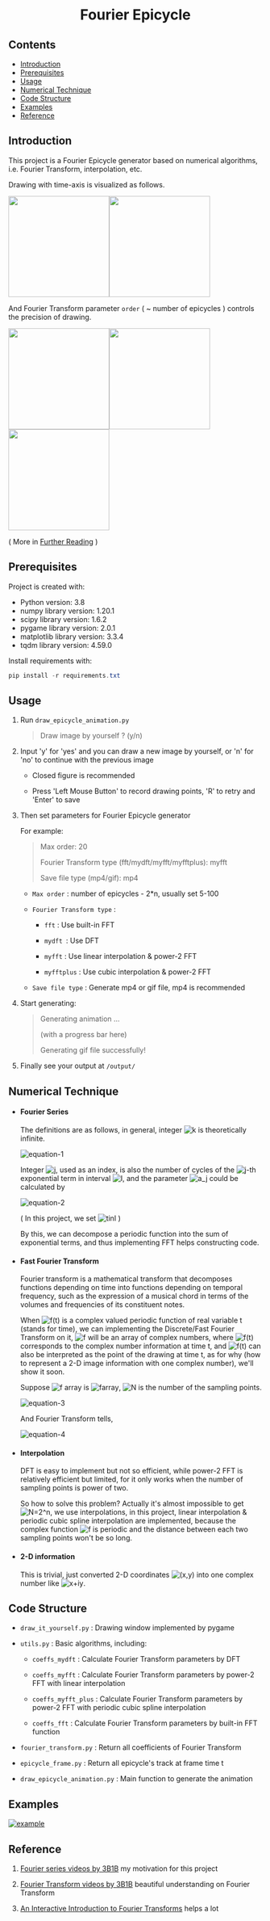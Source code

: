 <h1 align = "center">Fourier Epicycle</h1>



## Contents

* [Introduction](#introduction)
* [Prerequisites](#prerequisites)
* [Usage](#usage)
* [Numerical Technique](#numerical-technique)
* [Code Structure](#code-structure)
* [Examples](#examples)
* [Reference](#reference)



## Introduction

This project is a Fourier Epicycle generator based on numerical algorithms, i.e. Fourier Transform, interpolation, etc.

Drawing with time-axis is visualized as follows.

<img src="https://github.com/Tequila-Sunrise/Image-Hosting/blob/main/Fourier-Epicycle/intro-1.jpg" width="200"><img src="https://github.com/Tequila-Sunrise/Image-Hosting/blob/main/Fourier-Epicycle/intro-2.jpg" width="200">

And Fourier Transform parameter `order` ( ~ number of epicycles ) controls the precision of drawing.

<img src="https://github.com/Tequila-Sunrise/Image-Hosting/blob/main/Fourier-Epicycle/intro-3.jpg" width="200"><img src="https://github.com/Tequila-Sunrise/Image-Hosting/blob/main/Fourier-Epicycle/intro-4.jpg" width="200"><img src="https://github.com/Tequila-Sunrise/Image-Hosting/blob/main/Fourier-Epicycle/intro-5.jpg" width="200">

( More in [Further Reading](#further-reading) )



## Prerequisites

Project is created with:

* Python version: 3.8
* numpy library version: 1.20.1
* scipy library version: 1.6.2
* pygame library version: 2.0.1
* matplotlib library version: 3.3.4
* tqdm library version: 4.59.0

Install requirements with:

```powershell
pip install -r requirements.txt
```



## Usage

1. Run `draw_epicycle_animation.py`

   > Draw image by yourself ? (y/n) 

2. Input 'y' for 'yes' and you can draw a new image by yourself, or 'n' for 'no' to continue with the previous image

   * Closed figure is recommended

   * Press 'Left Mouse Button' to record drawing points, 'R' to retry and 'Enter' to save

3. Then set parameters for Fourier Epicycle generator

   For example:

   > Max order: 20
   >
   > Fourier Transform type (fft/mydft/myfft/myfftplus): myfft
   >
   > Save file type (mp4/gif): mp4

   * `Max order` <integer n>: number of epicycles - 2*n, usually set 5-100

   * `Fourier Transform type` <string>:

     * `fft` : Use built-in FFT
   
     * `mydft `: Use DFT
   
     * `myfft` : Use linear interpolation & power-2 FFT
   
     * `myfftplus` : Use cubic interpolation & power-2 FFT

   * `Save file type` <string>: Generate mp4 or gif file, mp4 is recommended

4. Start generating:

   > Generating animation ...
   >
   > (with a progress bar here)
   >
   > Generating gif file successfully!

5. Finally see your output at `/output/`



## Numerical Technique

* #### Fourier Series

  The definitions are as follows, in general, integer ![k](https://github.com/Tequila-Sunrise/Image-Hosting/blob/main/Fourier-Epicycle/k.png) is theoretically infinite.
  
  ![equation-1](https://github.com/Tequila-Sunrise/Image-Hosting/blob/main/Fourier-Epicycle/equation-1.png)
  
  Integer ![j](https://github.com/Tequila-Sunrise/Image-Hosting/blob/main/Fourier-Epicycle/j.png), used as an index, is also the number of cycles of the ![j](https://github.com/Tequila-Sunrise/Image-Hosting/blob/main/Fourier-Epicycle/j.png)-th exponential term in interval ![I](https://github.com/Tequila-Sunrise/Image-Hosting/blob/main/Fourier-Epicycle/I.png), and the parameter ![a_j](https://github.com/Tequila-Sunrise/Image-Hosting/blob/main/Fourier-Epicycle/a_j.png) could be calculated by
  
  ![equation-2](https://github.com/Tequila-Sunrise/Image-Hosting/blob/main/Fourier-Epicycle/equation-2.png)
  
  ( In this project, we set  ![tinI](https://github.com/Tequila-Sunrise/Image-Hosting/blob/main/Fourier-Epicycle/tinI.png) )

  By this, we can decompose a periodic function into the sum of exponential terms, and thus implementing FFT helps constructing code.

  

* #### Fast Fourier Transform

  Fourier transform is a mathematical transform that decomposes functions depending on time into functions depending on temporal frequency, such as the expression of a musical chord in terms of the volumes and frequencies of its constituent notes.

  When ![f(t)](https://github.com/Tequila-Sunrise/Image-Hosting/blob/main/Fourier-Epicycle/f(t).png) is a complex valued periodic function of real variable t (stands for time), we can implementing the Discrete/Fast Fourier Transform on it, ![f](https://github.com/Tequila-Sunrise/Image-Hosting/blob/main/Fourier-Epicycle/f.png) will be an array of complex numbers, where ![f(t)](https://github.com/Tequila-Sunrise/Image-Hosting/blob/main/Fourier-Epicycle/f(t).png) corresponds to the complex number information at time t, and ![f(t)](https://github.com/Tequila-Sunrise/Image-Hosting/blob/main/Fourier-Epicycle/f(t).png) can also be interpreted as the point of the drawing at time t, as for why (how to represent a 2-D image information with one complex number), we'll show it soon.

  Suppose ![f](https://github.com/Tequila-Sunrise/Image-Hosting/blob/main/Fourier-Epicycle/f.png) array is ![farray](https://github.com/Tequila-Sunrise/Image-Hosting/blob/main/Fourier-Epicycle/farray.png), ![N](https://github.com/Tequila-Sunrise/Image-Hosting/blob/main/Fourier-Epicycle/N.png) is the number of the sampling points.
  
  ![equation-3](https://github.com/Tequila-Sunrise/Image-Hosting/blob/main/Fourier-Epicycle/equation-3.png)
  
  And Fourier Transform tells,
  
  ![equation-4](https://github.com/Tequila-Sunrise/Image-Hosting/blob/main/Fourier-Epicycle/equation-4.png)
  
  
* #### Interpolation

  DFT is easy to implement but not so efficient, while power-2 FFT is relatively efficient but limited, for it only works when the number of sampling points is power of two.

  So how to solve this problem? Actually it's almost impossible to get ![N=2^n](https://github.com/Tequila-Sunrise/Image-Hosting/blob/main/Fourier-Epicycle/N=2^n.png), we use interpolations, in this project, linear interpolation & periodic cubic spline interpolation are implemented, because the complex function ![f](https://github.com/Tequila-Sunrise/Image-Hosting/blob/main/Fourier-Epicycle/f.png) is periodic and the distance between each two sampling points won't be so long.

  

* #### 2-D information

  This is trivial, just converted 2-D coordinates ![(x,y)](https://github.com/Tequila-Sunrise/Image-Hosting/blob/main/Fourier-Epicycle/(x,y).png) into one complex number like ![x+iy](https://github.com/Tequila-Sunrise/Image-Hosting/blob/main/Fourier-Epicycle/x+iy.png).



## Code Structure

* `draw_it_yourself.py` : Drawing window implemented by pygame

* `utils.py` : Basic algorithms, including:

  * `coeffs_mydft` : Calculate Fourier Transform parameters by DFT

  * `coeffs_myfft` : Calculate Fourier Transform parameters by power-2 FFT with linear interpolation

  * `coeffs_myfft_plus` : Calculate Fourier Transform parameters by power-2 FFT with periodic cubic spline interpolation

  * `coeffs_fft` : Calculate Fourier Transform parameters by built-in FFT function

* `fourier_transform.py` : Return all coefficients of Fourier Transform

* `epicycle_frame.py` : Return all epicycle's track at frame time t

* `draw_epicycle_animation.py` : Main function to generate the animation



## Examples

[![example](https://github.com/Tequila-Sunrise/Fourier-Epicycle/blob/main/example/bird/fourier-epicycle.gif)](https://github.com/Tequila-Sunrise/Fourier-Epicycle/blob/main/example/bird/fourier-epicycle.mp4)



## Reference

1. [Fourier series videos by 3B1B](https://www.youtube.com/watch?v=r6sGWTCMz2k) my motivation for this project

2. [Fourier Transform videos by 3B1B](https://www.youtube.com/watch?v=spUNpyF58BY) beautiful understanding on Fourier Transform

3. [An Interactive Introduction to Fourier Transforms](https://www.jezzamon.com/fourier/index.html) helps a lot


